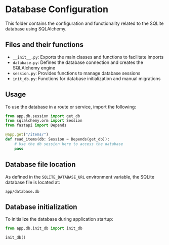 # Database Configuration

This folder contains the configuration and functionality related to the SQLite database using SQLAlchemy.

## Files and their functions

- `__init__.py`: Exports the main classes and functions to facilitate imports
- `database.py`: Defines the database connection and creates the SQLAlchemy engine
- `session.py`: Provides functions to manage database sessions
- `init_db.py`: Functions for database initialization and manual migrations

## Usage

To use the database in a route or service, import the following:

```python
from app.db.session import get_db
from sqlalchemy.orm import Session
from fastapi import Depends

@app.get("/items/")
def read_items(db: Session = Depends(get_db)):
    # Use the db session here to access the database
    pass
```

## Database file location

As defined in the `SQLITE_DATABASE_URL` environment variable, the SQLite database file is located at:

```
app/database.db
```

## Database initialization

To initialize the database during application startup:

```python
from app.db.init_db import init_db

init_db()
```
